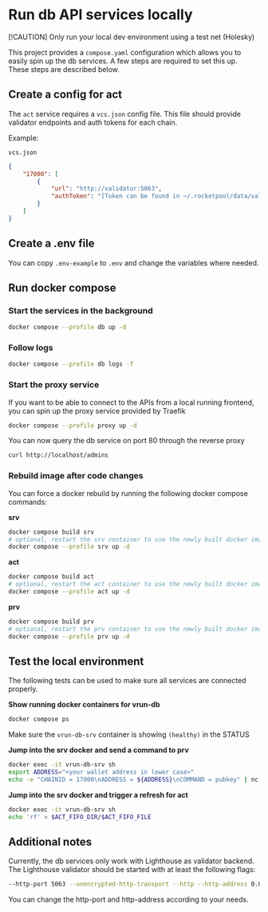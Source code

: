 # Run db API services locally

[!CAUTION]
Only run your local dev environment using a test net (Holesky)

This project provides a `compose.yaml` configuration which allows you to easily spin up the db services.
A few steps are required to set this up. These steps are described below.

## Create a config for act

The `act` service requires a `vcs.json` config file. This file should provide validator endpoints and auth tokens for each chain.

Example:

`vcs.json`
```json
{
    "17000": [
        {
            "url": "http://validator:5063",
            "authToken": "[Token can be found in ~/.rocketpool/data/validators/lighthouse/validators/api-token.txt]"
        }
    ]
}
```

## Create a .env file

You can copy `.env-example` to `.env` and change the variables where needed.

## Run docker compose

### Start the services in the background
```bash
docker compose --profile db up -d
```

### Follow logs
```bash
docker compose --profile db logs -f
```

### Start the proxy service
If you want to be able to connect to the APIs from a local running frontend, you can spin up the proxy service provided by Traefik
```bash
docker compose --profile proxy up -d
```
You can now query the db service on port 80 through the reverse proxy
```bash
curl http://localhost/admins
```

### Rebuild image after code changes

You can force a docker rebuild by running the following docker compose commands:

**srv**
```bash
docker compose build srv
# optional, restart the srv container to use the newly built docker image
docker compose --profile srv up -d
```

**act**
```bash
docker compose build act
# optional, restart the act container to use the newly built docker image
docker compose --profile act up -d
```

**prv**
```bash
docker compose build prv
# optional, restart the prv container to use the newly built docker image
docker compose --profile prv up -d
```

## Test the local environment

The following tests can be used to make sure all services are connected properly.

**Show running docker containers for vrun-db**
```bash
docker compose ps
```
Make sure the `vrun-db-srv` container is showing `(healthy)` in the STATUS

**Jump into the srv docker and send a command to prv**
```bash
docker exec -it vrun-db-srv sh
export ADDRESS="<your wallet address in lower case>"
echo -e "CHAINID = 17000\nADDRESS = ${ADDRESS}\nCOMMAND = pubkey" | nc -w 1 prv 5000
```

**Jump into the srv docker and trigger a refresh for act**
```bash
docker exec -it vrun-db-srv sh
echo 'rf' > $ACT_FIFO_DIR/$ACT_FIFO_FILE
```

## Additional notes

Currently, the db services only work with Lighthouse as validator backend. The Lighthouse validator should be started with at least the following flags:
```bash
--http-port 5063 --unencrypted-http-transport --http --http-address 0.0.0.0
```

You can change the http-port and http-address according to your needs.
